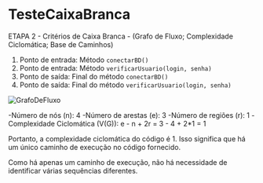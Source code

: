 # TesteCaixaBranca
ETAPA 2 - Critérios de Caixa Branca - (Grafo de Fluxo; Complexidade Ciclomática; Base de Caminhos)

1. Ponto de entrada: Método `conectarBD()`
2. Ponto de entrada: Método `verificarUsuario(login, senha)`
3. Ponto de saída: Final do método `conectarBD()`
4. Ponto de saída: Final do método `verificarUsuario(login, senha)`

![GrafoDeFluxo](https://github.com/orenan43/TesteCaixaBranca/assets/113802691/6f194808-76f6-4ecd-973a-a0d297483c03)

-Número de nós (n): 4
-Número de arestas (e): 3
-Número de regiões (r): 1
-Complexidade Ciclomática (V(G)): e - n + 2r = 3 - 4 + 2*1 = 1

Portanto, a complexidade ciclomática do código é 1. Isso significa que há um único caminho de execução no código fornecido.

Como há apenas um caminho de execução, não há necessidade de identificar várias sequências diferentes.
